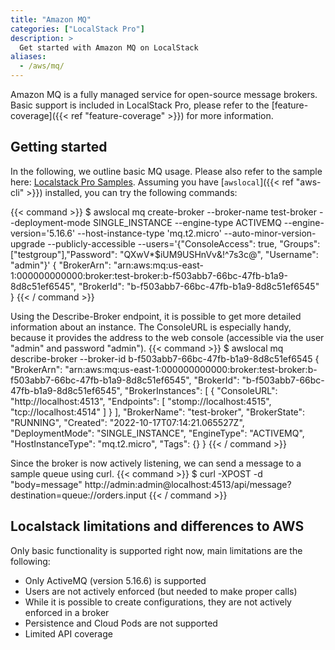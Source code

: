```yaml
---
title: "Amazon MQ"
categories: ["LocalStack Pro"]
description: >
  Get started with Amazon MQ on LocalStack
aliases:
  - /aws/mq/
---
```


Amazon MQ is a fully managed service for open-source message brokers.
Basic support is included in LocalStack Pro, please refer to the [feature-coverage]({{< ref "feature-coverage" >}}) for more information.

## Getting started
In the following, we outline basic MQ usage. Please also refer to the sample here: [Localstack Pro Samples](https://github.com/localstack/localstack-pro-samples/tree/master/mq-broker).
Assuming you have [`awslocal`]({{< ref "aws-cli" >}}) installed, you can try the following commands:

{{< command >}}
$ awslocal mq create-broker --broker-name test-broker --deployment-mode SINGLE_INSTANCE --engine-type ACTIVEMQ --engine-version='5.16.6' --host-instance-type 'mq.t2.micro' --auto-minor-version-upgrade --publicly-accessible --users='{"ConsoleAccess": true, "Groups": ["testgroup"],"Password": "QXwV*$iUM9USHnVv&!^7s3c@", "Username": "admin"}'
{
    "BrokerArn": "arn:aws:mq:us-east-1:000000000000:broker:test-broker:b-f503abb7-66bc-47fb-b1a9-8d8c51ef6545",
    "BrokerId": "b-f503abb7-66bc-47fb-b1a9-8d8c51ef6545"
}
{{< / command >}}

Using the Describe-Broker endpoint, it is possible to get more detailed information about an instance. The ConsoleURL is especially handy, because it provides the address to the web console (accessible via the user "admin" and password "admin").
{{< command >}}
$ awslocal mq describe-broker --broker-id b-f503abb7-66bc-47fb-b1a9-8d8c51ef6545
{
    "BrokerArn": "arn:aws:mq:us-east-1:000000000000:broker:test-broker:b-f503abb7-66bc-47fb-b1a9-8d8c51ef6545",
    "BrokerId": "b-f503abb7-66bc-47fb-b1a9-8d8c51ef6545",
    "BrokerInstances": [
        {
            "ConsoleURL": "http://localhost:4513",
            "Endpoints": [
                "stomp://localhost:4515",
                "tcp://localhost:4514"
            ]
        }
    ],
    "BrokerName": "test-broker",
    "BrokerState": "RUNNING",
    "Created": "2022-10-17T07:14:21.065527Z",
    "DeploymentMode": "SINGLE_INSTANCE",
    "EngineType": "ACTIVEMQ",
    "HostInstanceType": "mq.t2.micro",
    "Tags": {}
}
{{< / command >}}

Since the broker is now actively listening, we can send a message to a sample queue using curl.
{{< command >}}
$ curl -XPOST -d "body=message" http://admin:admin@localhost:4513/api/message\?destination\=queue://orders.input
{{< / command >}}


## Localstack limitations and differences to AWS
Only basic functionality is supported right now, main limitations are the following:
* Only ActiveMQ (version 5.16.6) is supported
* Users are not actively enforced (but needed to make proper calls)
* While it is possible to create configurations, they are not actively enforced in a broker
* Persistence and Cloud Pods are not supported
* Limited API coverage
